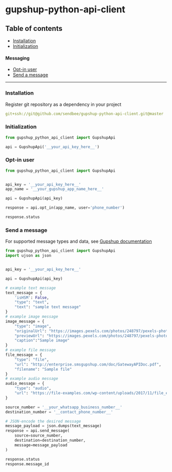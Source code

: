 # gupshup-python-api-client

## Table of contents  

-   [Installation](#installation)
-   [Initialization](#initialization)

#### Messaging

-   [Opt-in user](#opt-in-user)
-   [Send a message](#send-message)

---

### <a name='installation'>Installation</a>

Register git repository as a dependency in your project

```yaml
git+ssh://git@github.com/sendbee/gupshup-python-api-client.git@master
```


### <a name='initialization'>Initialization</a>

```python
from gupshup_python_api_client import GupshupApi

api = GupshupApi('__your_api_key_here__')
```

### <a name='opt-in-user'>Opt-in user</a>

```python
from gupshup_python_api_client import GupshupApi


api_key = '__your_api_key_here__'
app_name = '__your_gupshup_app_name_here__'

api = GupshupApi(api_key)

response = api.opt_in(app_name, user='phone_number')

response.status
```

### <a name='send-message'>Send a message</a>

For supported message types and data, see
[Gupshup documentation](https://www.gupshup.io/developer/docs/bot-platform/guide/whatsapp-api-documentation#OutboundMessage)


```python
from gupshup_python_api_client import GupshupApi
import ujson as json


api_key = '__your_api_key_here__'

api = GupshupApi(api_key)

# example text message
text_message = {
    'isHSM': False,
    "type": "text",
    "text": "sample text message"
}
# example image message
image_message = {
    "type": "image",
    "originalUrl": "https://images.pexels.com/photos/248797/pexels-photo-248797.jpeg",
    "previewUrl": "https://images.pexels.com/photos/248797/pexels-photo-248797.jpeg",
    "caption":"Sample image"
}
# example file message
file_message = {
    "type": "file",
    "url": "http://enterprise.smsgupshup.com/doc/GatewayAPIDoc.pdf",
    "filename": "Sample file"
}
# example audio message
audio_message = {
    "type": "audio",
    "url": "https://file-examples.com/wp-content/uploads/2017/11/file_example_MP3_700KB.mp3"
}

source_number = '__your_whatsapp_business_number__'
destination_number = '__contact_phone_number__'

# JSON-encode the desired message 
message_payload = json.dumps(text_message)
response = api.send_message(
    source=source_number,
    destination=destination_number,
    message=message_payload
)

response.status
response.message_id
```
